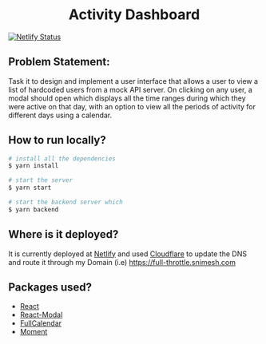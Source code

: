 <h1  align='center'> Activity Dashboard</h1>

[![Netlify Status](https://api.netlify.com/api/v1/badges/42f9d402-b19e-44b1-be04-7b2f492284ae/deploy-status)](https://app.netlify.com/sites/mystifying-jang-cfea32/deploys)

<h2>Problem Statement:</h2> 
<p>
Task it to design and implement a user interface that allows a user to view a list of hardcoded
users from a mock API server. On clicking on any user, a modal should open which displays
all the time ranges during which they were active on that day, with an option to view all the
periods of activity for different days using a calendar.
</p>

## How to run locally?

```sh
# install all the dependencies
$ yarn install

# start the server
$ yarn start

# start the backend server which 
$ yarn backend
```

## Where is it deployed?
It is currently deployed at [Netlify](https://www.netlify.com/) and used [Cloudflare](https://www.cloudflare.com/) to update the DNS and route it through my Domain (i.e) https://full-throttle.snimesh.com 

## Packages used?

- [React](https://reactjs.org/)
- [React-Modal](https://github.com/reactjs/react-modal)
- [FullCalendar](https://fullcalendar.io/)
- [Moment](https://momentjs.com/)
